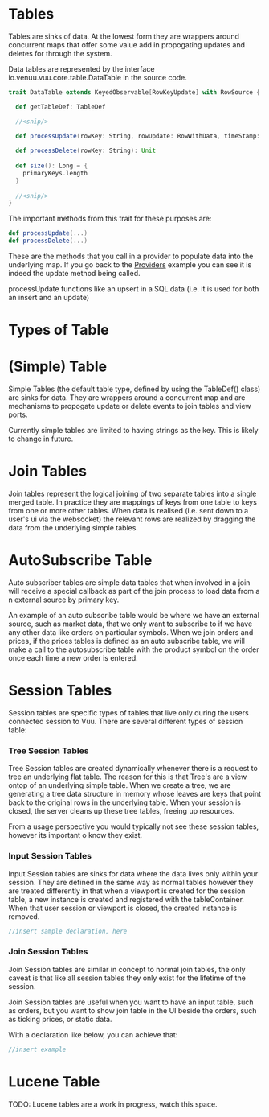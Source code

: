 # Tables

Tables are sinks of data. At the lowest form they are wrappers around concurrent maps that offer some value add in propogating updates and deletes for through the system. 

Data tables are represented by the interface io.venuu.vuu.core.table.DataTable in the source code. 

```scala
trait DataTable extends KeyedObservable[RowKeyUpdate] with RowSource {

  def getTableDef: TableDef

  //<snip/>
  
  def processUpdate(rowKey: String, rowUpdate: RowWithData, timeStamp: Long): Unit

  def processDelete(rowKey: String): Unit
  
  def size(): Long = {
    primaryKeys.length
  }
  
  //<snip/>
}

```

The important methods from this trait for these purposes are:

```scala
def processUpdate(...)
def processDelete(...)
```
These are the methods that you call in a provider to populate data into the underlying map. If you go back to the [Providers](providers.md) example you can see it is indeed the update method being called. 

processUpdate functions like an upsert in a SQL data (i.e. it is used for both an insert and an update)

# Types of Table

# (Simple) Table

Simple Tables (the default table type, defined by using the TableDef() class) are sinks for data. They are wrappers around
a concurrent map and are mechanisms to propogate update or delete events to join tables and view ports. 

Currently simple tables are limited to having strings as the key. This is likely to change in future. 

# Join Tables

Join tables represent the logical joining of two separate tables into a single merged table. In practice they are mappings of 
keys from one table to keys from one or more other tables. When data is realised (i.e. sent down to a user's ui via the websocket) 
the relevant rows are realized by dragging the data from the underlying simple tables. 

# AutoSubscribe Table

Auto subscriber tables are simple data tables that when involved in a join will receive a special callback as part of the join process
to load data from a n external source by primary key.

An example of an auto subscribe table would be where we have an external source, such as market data, that we only want to subscribe to if we have any other data
like orders on particular symbols. When we join orders and prices, if the prices tables is defined as an auto subscribe table, we will make a call to the
autosubscribe table with the product symbol on the order once each time a new order is entered.

# Session Tables

Session tables are specific types of tables that live only during the users connected session to Vuu. There are several different types of session table: 

### Tree Session Tables

Tree Session tables are created dynamically whenever there is a request to tree an underlying flat table. The reason for this is that Tree's are a view ontop of 
an underlying simple table. When we create a tree, we are generating a tree data structure in memory whose leaves are keys that point back to the original rows
in the underlying table. When your session is closed, the server cleans up these tree tables, freeing up resources. 

From a usage perspective you would typically not see these session tables, however its important o know they exist. 

### Input Session Tables

Input Session tables are sinks for data where the data lives only within your session. They are defined in the same way as normal tables
however they are treated differently in that when a viewport is created for the session table, a new instance is created and registered with the
tableContainer. When that user session or viewport is closed, the created instance is removed. 

```scala
//insert sample declaration, here
```

### Join Session Tables

Join Session tables are similar in concept to normal join tables, the only caveat is that like all session tables they only exist 
for the lifetime of the session. 

Join Session tables are useful when you want to have an input table, such as orders, but you want to show join table in the UI
beside the orders, such as ticking prices, or static data. 

With a declaration like below, you can achieve that:

```scala
//insert example
```


# Lucene Table

TODO: Lucene tables are a work in progress, watch this space. 
